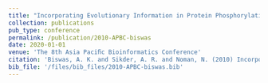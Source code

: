 ```yaml
---
title: "Incorporating Evolutionary Information in Protein Phosphorylation Site Predictions"
collection: publications
pub_type: conference
permalink: /publication/2010-APBC-biswas
date: 2020-01-01
venue: 'The 8th Asia Paciﬁc Bioinformatics Conference'
citation: 'Biswas, A. K. and Sikder, A. R. and Noman, N. (2010) Incorporating Evolutionary Information in Protein Phosphorylation Site Predictions. In The 8th Asia Paciﬁc Bioinformatics Conference. ISCB, Jan. 18–21.'
bib_file: '/files/bib_files/2010-APBC-biswas.bib'
---
```





